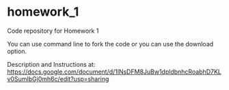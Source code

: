 # homework_1
Code repository for Homework 1

You can use command line to fork the code or you can use the download option.

Description and Instructions at: https://docs.google.com/document/d/1lNsDFM8JuBw1dpldbnhcRoabhD7KLv0SumIbGj0mh6c/edit?usp=sharing

